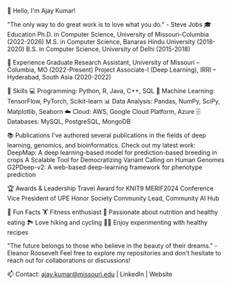 👋 Hello, I'm Ajay Kumar!

"The only way to do great work is to love what you do." - Steve Jobs
🎓 Education
Ph.D. in Computer Science, University of Missouri-Columbia (2022-2026)
M.S. in Computer Science, Banaras Hindu University (2018-2020)
B.S. in Computer Science, University of Delhi (2015-2018)

💼 Experience
Graduate Research Assistant, University of Missouri – Columbia, MO (2022-Present)
Project Associate-I (Deep Learning), IRRI – Hyderabad, South Asia (2020-2022)

🚀 Skills
💻 Programming: Python, R, Java, C++, SQL
🤖 Machine Learning: TensorFlow, PyTorch, Scikit-learn
📊 Data Analysis: Pandas, NumPy, SciPy, Matplotlib, Seaborn
☁️ Cloud: AWS, Google Cloud Platform, Azure
🗄️ Databases: MySQL, PostgreSQL, MongoDB

📚 Publications
I've authored several publications in the fields of deep learning, genomics, and bioinformatics. Check out my latest work:
DeepMap: A deep learning-based model for prediction-based breeding in crops
A Scalable Tool for Democratizing Variant Calling on Human Genomes
G2PDeep-v2: A web-based deep-learning framework for phenotype prediction

🏆 Awards & Leadership
Travel Award for KNIT9 MERIF2024 Conference
Vice President of UPE Honor Society
Community Lead, Community AI Hub

🌟 Fun Facts
🏋️ Fitness enthusiast
🥗 Passionate about nutrition and healthy eating
🏞️ Love hiking and cycling
👨‍🍳 Enjoy experimenting with healthy recipes

"The future belongs to those who believe in the beauty of their dreams." - Eleanor Roosevelt
Feel free to explore my repositories and don't hesitate to reach out for collaborations or discussions!

📫 Contact: ajay.kumar@missouri.edu | LinkedIn | Website
